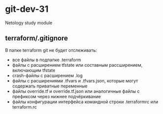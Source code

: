 # git-dev-31

Netology study module

## terraform/.gitignore

В папке terraform git не будет отслеживать:

- все файлы в подпапке .terraform
- файлы с расширением tfstate или составным рассширением, включающим tfstate
- crash-файлы с расширением .log
- файлы с расширениями .tfvars и .tfvars.json, которые могут содержать приватные переменные
- файлы override.tf и override.tf.json или аналогичные файлы с префиксом через нижнее подчёркивание
- файлы конфигурации интерфейса командной строки .terraformrc или terraform.rc

